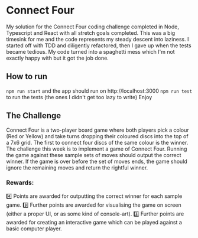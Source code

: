 # Connect Four

My solution for the Connect Four coding challenge completed in Node, Typescript and React with all stretch goals completed. This was a big timesink for me and the code represents my steady descent into laziness. I started off with TDD and diligently refactored, then I gave up when the tests became tedious. My code turned into a spaghetti mess which I'm not exactly happy with but it got the job done.

## How to run

`npm run start` and the app should run on http://localhost:3000
`npm run test` to run the tests (the ones I didn't get too lazy to write)
Enjoy

## The Challenge

Connect Four is a two-player board game where both players pick a colour (Red or Yellow) and take turns dropping their coloured discs into the top of a 7x6 grid. The first to connect four discs of the same colour is the winner. The challenge this week is to implement a game of Connect Four. Running the game against these sample sets of moves should output the correct winner. If the game is over before the set of moves ends, the game should ignore the remaining moves and return the rightful winner.

### Rewards:

:four: Points are awarded for outputting the correct winner for each sample game. 
:three: Further points are awarded for visualising the game on screen (either a proper UI, or as some kind of console-art). 
:three: Further points are awarded for creating an interactive game which can be played against a basic computer player. 
